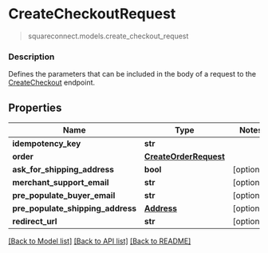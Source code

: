 # CreateCheckoutRequest
> squareconnect.models.create_checkout_request

### Description

Defines the parameters that can be included in the body of a request to the [CreateCheckout](#endpoint-createcheckout) endpoint.

## Properties
Name | Type | Notes
------------ | ------------- | -------------
**idempotency_key** | **str** | 
**order** | [**CreateOrderRequest**](CreateOrderRequest.md) | 
**ask_for_shipping_address** | **bool** | [optional] 
**merchant_support_email** | **str** | [optional] 
**pre_populate_buyer_email** | **str** | [optional] 
**pre_populate_shipping_address** | [**Address**](Address.md) | [optional] 
**redirect_url** | **str** | [optional] 

[[Back to Model list]](../README.md#documentation-for-models) [[Back to API list]](../README.md#documentation-for-api-endpoints) [[Back to README]](../README.md)


